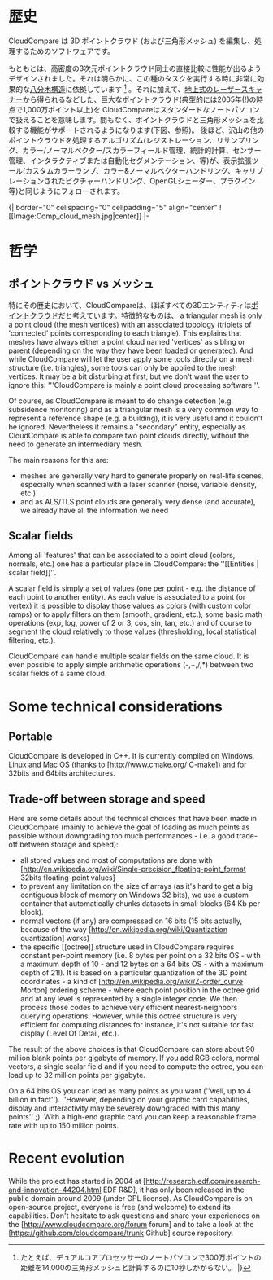 # 歴史

CloudCompare は 3D ポイントクラウド (および三角形メッシュ) を編集し、処理するためのソフトウェアです。

もともとは、高密度の3次元ポイントクラウド同士の直接比較に性能が出るようデザインされました。それは明らかに、この種のタスクを実行する時に非常に効果的な[八分木構造](http://www.cloudcompare.org/doc/wiki/index.php?title=Octree)に依拠しています [^1] 。それに加えて、[地上式のレーザースキャナー](http://en.wikipedia.org/wiki/Laser_scanning)から得られるなどした、巨大なポイントクラウド(典型的には2005年(!)の時点で1,000万ポイント以上)を CloudCompareはスタンダードなノートパソコンで扱えることを意味します。間もなく、ポイントクラウドと三角形メッシュを比較する機能がサポートされるようになります(下図、参照)。 後ほど、沢山の他のポイントクラウドを処理するアルゴリズム(レジストレーション、リサンプリング、カラー/ノーマルベクター/スカラーフィールド管理、統計的計算、センサー管理、インタラクティブまたは自動化セグメンテーション、等)が、表示拡張ツール(カスタムカラーランプ、カラー&ノーマルベクターハンドリング、キャリブレーションされたピクチャーハンドリング、OpenGLシェーダー、プラグイン等)と同じようにフォローされます。

{| border="0" cellspacing="0" cellpadding="5" align="center"
! [[Image:Comp_cloud_mesh.jpg|center]]
|-
[^1]: たとえば、デュアルコアプロセッサーのノートパソコンで300万ポイントの距離を14,000の三角形メッシュと計算するのに10秒しかからない。
|}

# 哲学

## ポイントクラウド vs メッシュ

特にその歴史において、CloudCompareは、ほぼすべての3Dエンティティは[ポイントクラウド]( http://www.cloudcompare.org/doc/wiki/index.php?title=Entities )だと考えています。特徴的なものは、 a triangular mesh is only a point cloud (the mesh vertices) with an associated topology (triplets of 'connected' points corresponding to each triangle). This explains that meshes have always either a point cloud named 'vertices' as sibling or parent  (depending on the way they have been loaded or generated). And while CloudCompare will let the user apply some tools directly on a mesh structure (i.e. triangles), some tools can only be applied to the mesh vertices. It may be a bit disturbing at first, but we don't want the user to ignore this: '''CloudCompare is mainly a point cloud processing software'''.

Of course, as CloudCompare is meant to do change detection (e.g. subsidence monitoring) and as a triangular mesh is a very common way to represent a reference shape (e.g. a building), it is very useful and it couldn't be ignored. Nevertheless it remains a "secondary" entity, especially as CloudCompare is able to compare two point clouds directly, without the need to generate an intermediary mesh.

The main reasons for this are:
* meshes are generally very hard to generate properly on real-life scenes, especially when scanned with a laser scanner (noise, variable density, etc.)
* and as ALS/TLS point clouds are generally very dense (and accurate), we already have all the information we need


## Scalar fields

Among all 'features' that can be associated to a point cloud (colors, normals, etc.) one has a particular place in CloudCompare: the ''[[Entities | scalar field]]''.

A scalar field is simply a set of values (one per point - e.g. the distance of each point to another entity). As each value is associated to a point (or vertex) it is possible to display those values as colors (with custom color ramps) or to apply filters on them (smooth, gradient, etc.), some basic math operations (exp, log, power of 2 or 3, cos, sin, tan, etc.) and of course to segment the cloud relatively to those values (thresholding, local statistical filtering, etc.).

CloudCompare can handle multiple scalar fields on the same cloud. It is even possible to apply simple arithmetic operations (-,+,/,*) between two scalar fields of a same cloud.

# Some technical considerations

## Portable

CloudCompare is developed in C++. It is currently compiled on Windows, Linux and Mac OS (thanks to [http://www.cmake.org/ C-make]) and for 32bits and 64bits architectures.


## Trade-off between storage and speed

Here are some details about the technical choices that have been made in CloudCompare (mainly to achieve the goal of loading as much points as possible without downgrading too much performances - i.e. a good trade-off between storage and speed):
* all stored values and most of computations are done with [http://en.wikipedia.org/wiki/Single-precision_floating-point_format 32bits floating-point values]
* to prevent any limitation on the size of arrays (as it's hard to get a big contiguous block of memory on Windows 32 bits), we use a custom container that automatically chunks datasets in small blocks (64 Kb per block).
* normal vectors (if any) are compressed on 16 bits (15 bits actually, because of the way [http://en.wikipedia.org/wiki/Quantization quantization] works)
* the specific [[octree]] structure used in CloudCompare requires constant per-point memory (i.e. 8 bytes per point on a 32 bits OS - with a maximum depth of 10 - and 12 bytes on a 64 bits OS - with a maximum depth of 21!). It is based on a particular quantization of the 3D point coordinates - a kind of [http://en.wikipedia.org/wiki/Z-order_curve Morton] ordering scheme - where each point position in the octree grid and at any level is represented by a single integer code. We then process those codes to achieve very efficient nearest-neighbors querying operations. However, while this octree structure is very efficient for computing distances for instance, it's not suitable for fast display (Level Of Detail, etc.).

The result of the above choices is that CloudCompare can store about 90 million blank points per gigabyte of memory. If you add RGB colors, normal vectors, a single scalar field and if you need to compute the octree, you can load up to 32 million points per gigabyte.

On a 64 bits OS you can load as many points as you want (''well, up to 4 billion in fact''). ''However, depending on your graphic card capabilities, display and interactivity may be severely downgraded with this many points'' ;). With a high-end graphic card you can keep a reasonable frame rate with up to 150 million points.

# Recent evolution

While the project has started in 2004 at [http://research.edf.com/research-and-innovation-44204.html EDF R&D], it has only been released in the public domain around 2009 (under GPL license). As CloudCompare is on open-source project, everyone is free (and welcome) to extend its capabilities. Don't hesitate to ask questions and share your experiences on the [http://www.cloudcompare.org/forum forum] and to take a look at the [https://github.com/cloudcompare/trunk Github] source repository.

